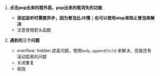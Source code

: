 1. **点击pop出来的框外面，pop出来的框消失的功能** 
   - **添加监听时需要异步，因为冒泡比JS慢；也可以使用stop来阻止冒泡来解决**  
   - 注意使用箭头函数

2. **遇到的三个问题** 
   - overflow: hidden 遮盖问题，使用`body.appendChild` 来解决，但是还有滚动距离的问题
   - 关闭重复
   - 收拢